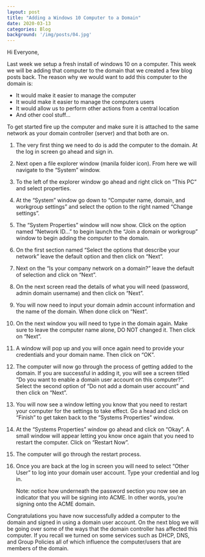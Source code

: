 ```yaml
---
layout: post
title: "Adding a Windows 10 Computer to a Domain"
date: 2020-03-13
categories: Blog
background: '/img/posts/04.jpg'
---
```


Hi Everyone,

Last week we setup a fresh install of windows 10 on a computer. This week we will be adding that computer 
to the domain that we created a few blog posts back. The reason why we would want to add this computer to 
the domain is:

-	It would make it easier to manage the computer
-	It would make it easier to manage the computers users 
-	It would allow us to perform other actions from a central location 
-	And other cool stuff…

To get started fire up the computer and make sure it is attached to the same network as your domain controller 
(server) and that both are on.

1. The very first thing we need to do is add the computer to the domain. At the log in screen go ahead and 
   sign in.

2. Next open a file explorer window (manila folder icon). From here we will navigate to the “System” window.

3. To the left of the explorer window go ahead and right click on “This PC” and select properties. 

4. At the “System” window go down to “Computer name, domain, and workgroup settings” and select the option to 
   the right named “Change settings”.

5. The “System Properties” window will now show. Click on the option named “Network ID…” to begin launch the 
   “Join a domain or workgroup” window to begin adding the computer to the domain.

6. On the first section named “Select the options that describe your network” leave the default option and 
   then click on “Next”.

7. Next on the “Is your company network on a domain?” leave the default of selection and click on “Next”.

8. On the next screen read the details of what you will need (password, admin domain username) and then click 
   on “Next”.

9. You will now need to input your domain admin account information and the name of the domain. When done click 
   on “Next”.

10. On the next window you will need to type in the domain again. Make sure to leave the computer name alone, 
    DO NOT changed it. Then click on “Next”.

11. A window will pop up and you will once again need to provide your credentials and your domain name. Then 
    click on “OK”.

12. The computer will now go through the process of getting added to the domain. If you are successful in 
    adding it, you will see a screen titled “Do you want to enable a domain user account on this computer?”. 
    Select the second option of “Do not add a domain user account” and then click on “Next”.

13. You will now see a window letting you know that you need to restart your computer for the settings to take 
    effect. Go a head and click on “Finish” to get taken back to the “Systems Properties” window.

14. At the “Systems Properties” window go ahead and click on “Okay”. A small window will appear letting you know 
    once again that you need to restart the computer. Click on “Restart Now”.

15. The computer will go through the restart process.

16. Once you are back at the log in screen you will need to select “Other User” to log into your domain user account. 
    Type your credential and log in.

    Note: notice how underneath the password section you now see an 
    indicator that you will be signing into ACME. In other words, 
    you’re signing onto the ACME domain.

Congratulations you have now successfully added a computer to the domain and signed in using a domain user account. 
On the next blog we will be going over some of the ways that the domain controller has affected this computer. 
If you recall we turned on some services such as DHCP, DNS, and Group Policies all of which influence the computer/users 
that are members of the domain. 

